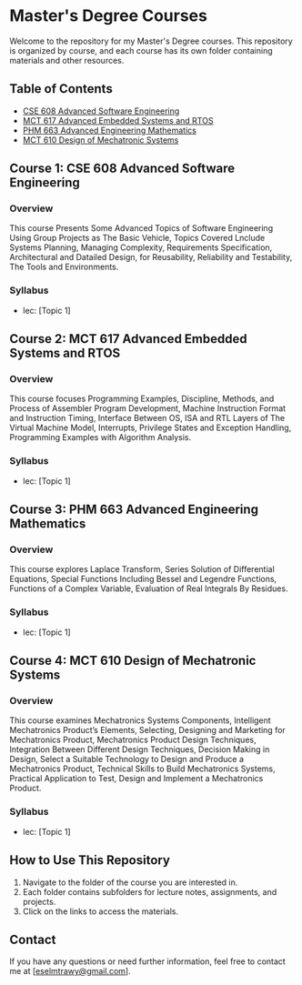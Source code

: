 # Master's Degree Courses

Welcome to the repository for my Master's Degree courses. This repository is organized by course, and each course has its own folder containing materials and other resources.

## Table of Contents

- [CSE 608 Advanced Software Engineering](#course-1-course-name)
- [MCT 617 Advanced Embedded Systems and RTOS ](#course-2-course-name)
- [PHM 663 Advanced Engineering Mathematics](#course-3-course-name)
- [MCT 610 Design of Mechatronic Systems](#course-4-course-name)

## Course 1: CSE 608 Advanced Software Engineering

### Overview
This course Presents Some Advanced Topics of Software Engineering Using Group Projects as The Basic 
Vehicle, Topics Covered Lnclude Systems Planning, Managing Complexity, Requirements Specification, 
Architectural and Datailed Design, for Reusability, Reliability and Testability, The Tools and 
Environments.
### Syllabus
- lec: [Topic 1]

## Course 2: MCT 617 Advanced Embedded Systems and RTOS

### Overview
This course focuses Programming Examples, Discipline, Methods, and Process of Assembler Program Development, Machine 
Instruction Format and Instruction Timing, Interface Between OS, ISA and RTL Layers of The Virtual 
Machine Model, Interrupts, Privilege States and Exception Handling, Programming Examples with 
Algorithm Analysis.

### Syllabus
- lec: [Topic 1]

## Course 3: PHM 663 Advanced Engineering Mathematics

### Overview
This course explores Laplace Transform, Series Solution of Differential Equations, Special Functions Including Bessel and 
Legendre Functions, Functions of a Complex Variable, Evaluation of Real Integrals By Residues.

### Syllabus
- lec: [Topic 1]


## Course 4: MCT 610 Design of Mechatronic Systems

### Overview
This course examines Mechatronics Systems Components, Intelligent Mechatronics Product’s Elements, Selecting, Designing 
and Marketing for Mechatronics Product, Mechatronics Product Design Techniques, Integration Between 
Different Design Techniques, Decision Making in Design, Select a Suitable Technology to Design and 
Produce a Mechatronics Product, Technical Skills to Build Mechatronics Systems, Practical Application 
to Test, Design and Implement a Mechatronics Product. 

### Syllabus
- lec: [Topic 1]

## How to Use This Repository

1. Navigate to the folder of the course you are interested in.
2. Each folder contains subfolders for lecture notes, assignments, and projects.
3. Click on the links to access the materials.

## Contact

If you have any questions or need further information, feel free to contact me at [eselmtrawy@gmail.com].

